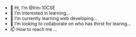 
- 👋 Hi, I’m @Irin-10CSE
- 👀 I’m interested in learning...
- 🌱 I’m currently learning web developing...
- 💞️ I’m looking to collaborate on who has thirst for learing...
- 📫 How to reach me ...

<!---
Irin-10CSE/Irin-10CSE is a ✨ special ✨ repository because its `README.md` (this file) appears on your GitHub profile.
You can click the Preview link to take a look at your changes.
--->
